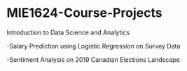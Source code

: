 # MIE1624-Course-Projects
Introduction to Data Science and Analytics

-Salary Prediction using Logistic Regression on Survey Data

-Sentiment Analysis on 2019 Canadian Elections Landscape
